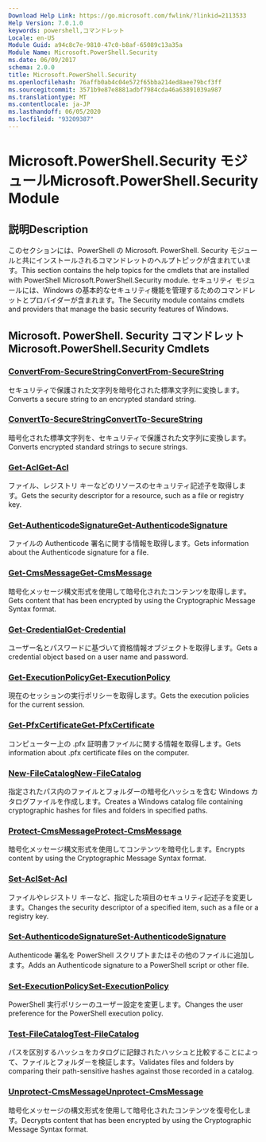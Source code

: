 ```yaml
---
Download Help Link: https://go.microsoft.com/fwlink/?linkid=2113533
Help Version: 7.0.1.0
keywords: powershell,コマンドレット
Locale: en-US
Module Guid: a94c8c7e-9810-47c0-b8af-65089c13a35a
Module Name: Microsoft.PowerShell.Security
ms.date: 06/09/2017
schema: 2.0.0
title: Microsoft.PowerShell.Security
ms.openlocfilehash: 76affb0ab4c04e572f65bba214ed8aee79bcf3ff
ms.sourcegitcommit: 3571b9e87e8881adbf7984cda46a63891039a987
ms.translationtype: MT
ms.contentlocale: ja-JP
ms.lasthandoff: 06/05/2020
ms.locfileid: "93209387"
---
```

# <span data-ttu-id="03b4b-103">Microsoft.PowerShell.Security モジュール</span><span class="sxs-lookup"><span data-stu-id="03b4b-103">Microsoft.PowerShell.Security Module</span></span>

## <span data-ttu-id="03b4b-104">説明</span><span class="sxs-lookup"><span data-stu-id="03b4b-104">Description</span></span>

<span data-ttu-id="03b4b-105">このセクションには、PowerShell の Microsoft. PowerShell. Security モジュールと共にインストールされるコマンドレットのヘルプトピックが含まれています。</span><span class="sxs-lookup"><span data-stu-id="03b4b-105">This section contains the help topics for the cmdlets that are installed with PowerShell Microsoft.PowerShell.Security module.</span></span> <span data-ttu-id="03b4b-106">セキュリティ モジュールには、Windows の基本的なセキュリティ機能を管理するためのコマンドレットとプロバイダーが含まれます。</span><span class="sxs-lookup"><span data-stu-id="03b4b-106">The Security module contains cmdlets and providers that manage the basic security features of Windows.</span></span>

## <span data-ttu-id="03b4b-107">Microsoft. PowerShell. Security コマンドレット</span><span class="sxs-lookup"><span data-stu-id="03b4b-107">Microsoft.PowerShell.Security Cmdlets</span></span>

### [<span data-ttu-id="03b4b-108">ConvertFrom-SecureString</span><span class="sxs-lookup"><span data-stu-id="03b4b-108">ConvertFrom-SecureString</span></span>](ConvertFrom-SecureString.md)
<span data-ttu-id="03b4b-109">セキュリティで保護された文字列を暗号化された標準文字列に変換します。</span><span class="sxs-lookup"><span data-stu-id="03b4b-109">Converts a secure string to an encrypted standard string.</span></span>

### [<span data-ttu-id="03b4b-110">ConvertTo-SecureString</span><span class="sxs-lookup"><span data-stu-id="03b4b-110">ConvertTo-SecureString</span></span>](ConvertTo-SecureString.md)
<span data-ttu-id="03b4b-111">暗号化された標準文字列を、セキュリティで保護された文字列に変換します。</span><span class="sxs-lookup"><span data-stu-id="03b4b-111">Converts encrypted standard strings to secure strings.</span></span>

### [<span data-ttu-id="03b4b-112">Get-Acl</span><span class="sxs-lookup"><span data-stu-id="03b4b-112">Get-Acl</span></span>](Get-Acl.md)
<span data-ttu-id="03b4b-113">ファイル、レジストリ キーなどのリソースのセキュリティ記述子を取得します。</span><span class="sxs-lookup"><span data-stu-id="03b4b-113">Gets the security descriptor for a resource, such as a file or registry key.</span></span>

### [<span data-ttu-id="03b4b-114">Get-AuthenticodeSignature</span><span class="sxs-lookup"><span data-stu-id="03b4b-114">Get-AuthenticodeSignature</span></span>](Get-AuthenticodeSignature.md)
<span data-ttu-id="03b4b-115">ファイルの Authenticode 署名に関する情報を取得します。</span><span class="sxs-lookup"><span data-stu-id="03b4b-115">Gets information about the Authenticode signature for a file.</span></span>

### [<span data-ttu-id="03b4b-116">Get-CmsMessage</span><span class="sxs-lookup"><span data-stu-id="03b4b-116">Get-CmsMessage</span></span>](Get-CmsMessage.md)
<span data-ttu-id="03b4b-117">暗号化メッセージ構文形式を使用して暗号化されたコンテンツを取得します。</span><span class="sxs-lookup"><span data-stu-id="03b4b-117">Gets content that has been encrypted by using the Cryptographic Message Syntax format.</span></span>

### [<span data-ttu-id="03b4b-118">Get-Credential</span><span class="sxs-lookup"><span data-stu-id="03b4b-118">Get-Credential</span></span>](Get-Credential.md)
<span data-ttu-id="03b4b-119">ユーザー名とパスワードに基づいて資格情報オブジェクトを取得します。</span><span class="sxs-lookup"><span data-stu-id="03b4b-119">Gets a credential object based on a user name and password.</span></span>

### [<span data-ttu-id="03b4b-120">Get-ExecutionPolicy</span><span class="sxs-lookup"><span data-stu-id="03b4b-120">Get-ExecutionPolicy</span></span>](Get-ExecutionPolicy.md)
<span data-ttu-id="03b4b-121">現在のセッションの実行ポリシーを取得します。</span><span class="sxs-lookup"><span data-stu-id="03b4b-121">Gets the execution policies for the current session.</span></span>

### [<span data-ttu-id="03b4b-122">Get-PfxCertificate</span><span class="sxs-lookup"><span data-stu-id="03b4b-122">Get-PfxCertificate</span></span>](Get-PfxCertificate.md)
<span data-ttu-id="03b4b-123">コンピューター上の .pfx 証明書ファイルに関する情報を取得します。</span><span class="sxs-lookup"><span data-stu-id="03b4b-123">Gets information about .pfx certificate files on the computer.</span></span>

### [<span data-ttu-id="03b4b-124">New-FileCatalog</span><span class="sxs-lookup"><span data-stu-id="03b4b-124">New-FileCatalog</span></span>](New-FileCatalog.md)
<span data-ttu-id="03b4b-125">指定されたパス内のファイルとフォルダーの暗号化ハッシュを含む Windows カタログファイルを作成します。</span><span class="sxs-lookup"><span data-stu-id="03b4b-125">Creates a Windows catalog file containing cryptographic hashes for files and folders in specified paths.</span></span>

### [<span data-ttu-id="03b4b-126">Protect-CmsMessage</span><span class="sxs-lookup"><span data-stu-id="03b4b-126">Protect-CmsMessage</span></span>](Protect-CmsMessage.md)
<span data-ttu-id="03b4b-127">暗号化メッセージ構文形式を使用してコンテンツを暗号化します。</span><span class="sxs-lookup"><span data-stu-id="03b4b-127">Encrypts content by using the Cryptographic Message Syntax format.</span></span>

### [<span data-ttu-id="03b4b-128">Set-Acl</span><span class="sxs-lookup"><span data-stu-id="03b4b-128">Set-Acl</span></span>](Set-Acl.md)
<span data-ttu-id="03b4b-129">ファイルやレジストリ キーなど、指定した項目のセキュリティ記述子を変更します。</span><span class="sxs-lookup"><span data-stu-id="03b4b-129">Changes the security descriptor of a specified item, such as a file or a registry key.</span></span>

### [<span data-ttu-id="03b4b-130">Set-AuthenticodeSignature</span><span class="sxs-lookup"><span data-stu-id="03b4b-130">Set-AuthenticodeSignature</span></span>](Set-AuthenticodeSignature.md)
<span data-ttu-id="03b4b-131">Authenticode 署名を PowerShell スクリプトまたはその他のファイルに追加します。</span><span class="sxs-lookup"><span data-stu-id="03b4b-131">Adds an Authenticode signature to a PowerShell script or other file.</span></span>

### [<span data-ttu-id="03b4b-132">Set-ExecutionPolicy</span><span class="sxs-lookup"><span data-stu-id="03b4b-132">Set-ExecutionPolicy</span></span>](Set-ExecutionPolicy.md)
<span data-ttu-id="03b4b-133">PowerShell 実行ポリシーのユーザー設定を変更します。</span><span class="sxs-lookup"><span data-stu-id="03b4b-133">Changes the user preference for the PowerShell execution policy.</span></span>

### [<span data-ttu-id="03b4b-134">Test-FileCatalog</span><span class="sxs-lookup"><span data-stu-id="03b4b-134">Test-FileCatalog</span></span>](Test-FileCatalog.md)
<span data-ttu-id="03b4b-135">パスを区別するハッシュをカタログに記録されたハッシュと比較することによって、ファイルとフォルダーを検証します。</span><span class="sxs-lookup"><span data-stu-id="03b4b-135">Validates files and folders by comparing their path-sensitive hashes against those recorded in a catalog.</span></span>

### [<span data-ttu-id="03b4b-136">Unprotect-CmsMessage</span><span class="sxs-lookup"><span data-stu-id="03b4b-136">Unprotect-CmsMessage</span></span>](Unprotect-CmsMessage.md)
<span data-ttu-id="03b4b-137">暗号化メッセージの構文形式を使用して暗号化されたコンテンツを復号化します。</span><span class="sxs-lookup"><span data-stu-id="03b4b-137">Decrypts content that has been encrypted by using the Cryptographic Message Syntax format.</span></span>

